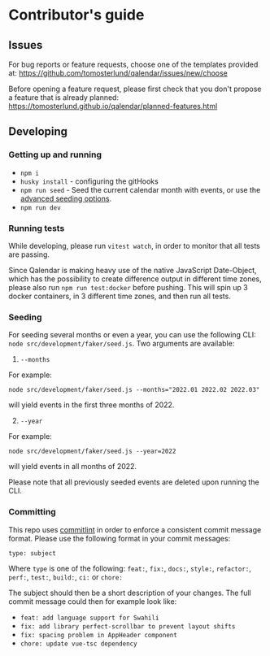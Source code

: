 # Contributor's guide

## Issues

For bug reports or feature requests, choose one of the templates provided at: https://github.com/tomosterlund/qalendar/issues/new/choose

Before opening a feature request, please first check that you don't propose a feature that is already planned:
https://tomosterlund.github.io/qalendar/planned-features.html

## Developing

### Getting up and running

- `npm i`
- `husky install` - configuring the gitHooks
- `npm run seed` - Seed the current calendar month with events, or use the [advanced seeding options](#seeding).
- `npm run dev`

### Running tests

While developing, please run `vitest watch`, in order to monitor that all tests are passing.

Since Qalendar is making heavy use of the native JavaScript Date-Object, which has the possibility to create difference output in different time zones, please also run `npm run test:docker` before pushing. This will spin up 3 docker containers, in 3 different time zones, and then run all tests.

### Seeding

For seeding several months or even a year, you can use the following CLI: `node src/development/faker/seed.js`. Two arguments are available:

1. `--months`

For example:

```
node src/development/faker/seed.js --months="2022.01 2022.02 2022.03"
```

will yield events in the first three months of 2022.

2. `--year`

For example:

```
node src/development/faker/seed.js --year=2022
```

will yield events in all months of 2022.

Please note that all previously seeded events are deleted upon running the CLI.

### Committing

This repo uses [commitlint](https://commitlint.js.org/#/) in order to enforce a consistent commit message format. Please use the following format in your commit messages:

```
type: subject
```

Where `type` is one of the following:
`feat:`, `fix:`, `docs:`, `style:`, `refactor:`, `perf:`, `test:`, `build:`, `ci:` or `chore:`

The subject should then be a short description of your changes. The full commit message could then for example look like:

- ```feat: add language support for Swahili```  
- ```fix: add library perfect-scrollbar to prevent layout shifts```  
- ```fix: spacing problem in AppHeader component```
- ```chore: update vue-tsc dependency```